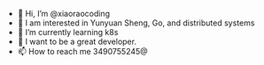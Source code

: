 - 👋 Hi, I’m @xiaoraocoding
- 👀 I am interested in Yunyuan Sheng, Go, and distributed systems
- 🌱 I’m currently learning k8s
- 💁 I want to be a great developer.
- 📫 How to reach me 
     3490755245@

<!---
xiaoraocoding/xiaoraocoding is a ✨ special ✨ repository because its `README.md` (this file) appears on your GitHub profile.
You can click the Preview link to take a look at your changes.
--->
